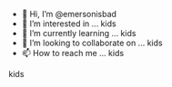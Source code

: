 - 👋 Hi, I’m @emersonisbad
- 👀 I’m interested in ... kids
- 🌱 I’m currently learning ... kids
- 💞️ I’m looking to collaborate on ... kids
- 📫 How to reach me ... kids

<!---
emersonisbad/emersonisbad is a ✨ special ✨ repository because its `README.md` (this file) appears on your GitHub profile.
You can click the Preview link to take a look at your changes.
---> kids
